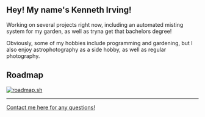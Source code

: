 ## Hey! My name's Kenneth Irving!
Working on several projects right now, including an automated misting system for my garden, as well as tryna get that bachelors degree!

Obviously, some of my hobbies include programming and gardening, but I also enjoy astrophotography as a side hobby, as well as regular photography.


## Roadmap
[![roadmap.sh](https://roadmap.sh/card/tall/68c96421241c4d09238b9516?variant=dark&roadmaps=software-architect%2Cfrontend%2Cbackend%2Cdevops)](https://roadmap.sh)

<hr>

[Contact me here for any questions!](mailto:contact.kenneth.irving@gmail.com)
